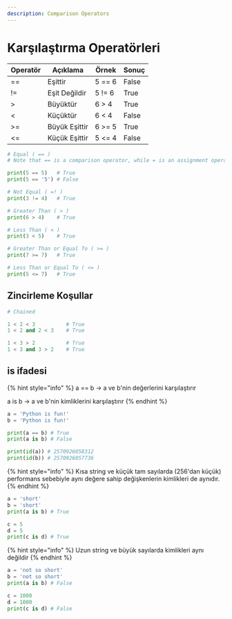 ```yaml
---
description: Comparison Operators
---
```


# Karşılaştırma Operatörleri

| Operatör | Açıklama      | Örnek  | Sonuç |
| -------- | ------------- | ------ | ----- |
| ==       | Eşittir       | 5 == 6 | False |
| !=       | Eşit Değildir | 5 != 6 | True  |
| >        | Büyüktür      | 6 > 4  | True  |
| <        | Küçüktür      | 6 < 4  | False |
| >=       | Büyük Eşittir | 6 >= 5 | True  |
| <=       | Küçük Eşittir | 5 <= 4 | False |

```python
# Equal ( == )
# Note that == is a comparison operator, while = is an assignment operator

print(5 == 5)   # True
print(5 == '5') # False

# Not Equal ( =! )
print(3 != 4)   # True

# Greater Than ( > )
print(6 > 4)    # True

# Less Than ( < )
print(3 < 5)    # True

# Greater Than or Equal To ( >= )
print(7 >= 7)   # True

# Less Than or Equal To ( <= )
print(5 <= 7)   # True
```

## Zincirleme Koşullar

```python
# Chained

1 < 2 < 3          # True
1 < 2 and 2 < 3    # True

1 < 3 > 2          # True
1 < 3 and 3 > 2    # True
```

## is ifadesi

{% hint style="info" %}
a == b -> a ve b'nin değerlerini karşılaştırır&#x20;

a is b -> a ve b'nin kimliklerini karşılaştırır
{% endhint %}

```python
a = 'Python is fun!'
b = 'Python is fun!'

print(a == b) # True
print(a is b) # False

print(id(a)) # 2570926058312
print(id(b)) # 2570926057736
```

{% hint style="info" %}
Kısa string ve küçük tam sayılarda (256'dan küçük) performans sebebiyle aynı değere sahip değişkenlerin kimlikleri de aynıdır.
{% endhint %}

```python
a = 'short'
b = 'short'
print(a is b) # True

c = 5
d = 5
print(c is d) # True
```

{% hint style="info" %}
Uzun string ve büyük sayılarda kimlikleri aynı değildir
{% endhint %}

```python
a = 'not so short'
b = 'not so short'
print(a is b) # False

c = 1000
d = 1000
print(c is d) # False
```

